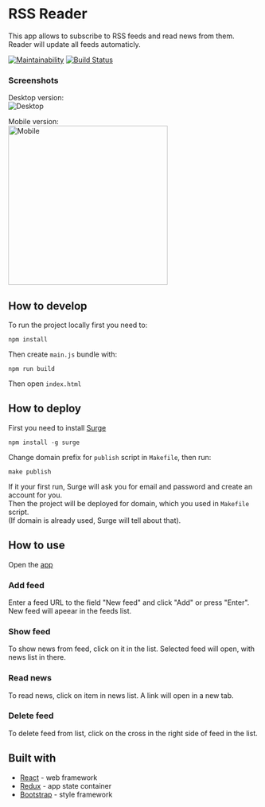 # RSS Reader

This app allows to subscribe to RSS feeds and read news from them. Reader will update all feeds automaticly.

[![Maintainability](https://api.codeclimate.com/v1/badges/c1a78efaefd85ef4a29c/maintainability)](https://codeclimate.com/github/fortymorgan/project-lvl3-s258/maintainability)
[![Build Status](https://travis-ci.org/fortymorgan/rss-reader.svg?branch=master)](https://travis-ci.org/fortymorgan/rss-reader)

### Screenshots
Desktop version:  
<img src="https://github.com/fortymorgan/rss-reader/blob/master/screenshots/Desktop.png" alt="Desktop" title="Desktop version" />

Mobile version:  
<img src="https://github.com/fortymorgan/rss-reader/blob/master/screenshots/Mobile.png" width=320 alt="Mobile" title="Mobile version" />

## How to develop
To run the project locally first you need to:
```
npm install
```
Then create `main.js` bundle with:
```
npm run build
```
Then open `index.html`

## How to deploy
First you need to install [Surge](http://surge.sh)
```
npm install -g surge
```
Change domain prefix for `publish` script in `Makefile`, then run:
```
make publish
```
If it your first run, Surge will ask you for email and password and create an account for you.  
Then the project will be deployed for domain, which you used in `Makefile` script.  
(If domain is already used, Surge will tell about that).

## How to use
Open the [app](http://rssreader-s258.surge.sh/)

### Add feed
Enter a feed URL to the field "New feed" and click "Add" or press "Enter". New feed will apeear in the feeds list.

### Show feed
To show news from feed, click on it in the list. Selected feed will open, with news list in there.

### Read news
To read news, click on item in news list. A link will open in a new tab.

### Delete feed
To delete feed from list, click on the cross in the right side of feed in the list.

## Built with
- [React](https://github.com/facebook/react) - web framework
- [Redux](https://github.com/reduxjs/redux) - app state container
- [Bootstrap](https://github.com/twbs/bootstrap) - style framework
